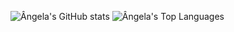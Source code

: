 ![Ângela's GitHub stats](https://github-readme-stats.vercel.app/api?username=angelacoelho01&count_private=true&show_icons=true&line_height=35&theme=nightowl)
![Ângela's Top Languages](https://github-readme-stats.vercel.app/api/top-langs/?username=angelacoelho01&count_private=true&langs_count=4&line_height=30&show_icons=true&theme=nightowl)

<!--
**angelacoelho01/angelacoelho01** is a ✨ _special_ ✨ repository because its `README.md` (this file) appears on your GitHub profile.

Here are some ideas to get you started:

- 🔭 I’m currently working on ...
- 🌱 I’m currently learning ...
- 👯 I’m looking to collaborate on ...
- 🤔 I’m looking for help with ...
- 💬 Ask me about ...
- 📫 How to reach me: ...
- 😄 Pronouns: ...
- ⚡ Fun fact: ...
-->
